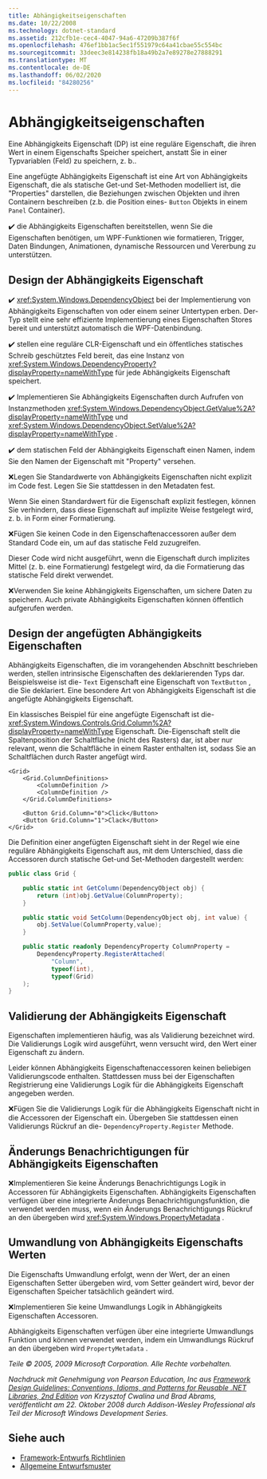 ```yaml
---
title: Abhängigkeitseigenschaften
ms.date: 10/22/2008
ms.technology: dotnet-standard
ms.assetid: 212cfb1e-cec4-4047-94a6-47209b387f6f
ms.openlocfilehash: 476ef1bb1ac5ec1f551979c64a41cbae55c554bc
ms.sourcegitcommit: 33deec3e814238fb18a49b2a7e89278e27888291
ms.translationtype: MT
ms.contentlocale: de-DE
ms.lasthandoff: 06/02/2020
ms.locfileid: "84280256"
---
```

# <a name="dependency-properties"></a>Abhängigkeitseigenschaften
Eine Abhängigkeits Eigenschaft (DP) ist eine reguläre Eigenschaft, die ihren Wert in einem Eigenschafts Speicher speichert, anstatt Sie in einer Typvariablen (Feld) zu speichern, z. b..

 Eine angefügte Abhängigkeits Eigenschaft ist eine Art von Abhängigkeits Eigenschaft, die als statische Get-und Set-Methoden modelliert ist, die "Properties" darstellen, die Beziehungen zwischen Objekten und ihren Containern beschreiben (z.b. die Position eines- `Button` Objekts in einem `Panel` Container).

 ✔️ die Abhängigkeits Eigenschaften bereitstellen, wenn Sie die Eigenschaften benötigen, um WPF-Funktionen wie formatieren, Trigger, Daten Bindungen, Animationen, dynamische Ressourcen und Vererbung zu unterstützen.

## <a name="dependency-property-design"></a>Design der Abhängigkeits Eigenschaft
 ✔️ <xref:System.Windows.DependencyObject> bei der Implementierung von Abhängigkeits Eigenschaften von oder einem seiner Untertypen erben. Der-Typ stellt eine sehr effiziente Implementierung eines Eigenschaften Stores bereit und unterstützt automatisch die WPF-Datenbindung.

 ✔️ stellen eine reguläre CLR-Eigenschaft und ein öffentliches statisches Schreib geschütztes Feld bereit, das eine Instanz von <xref:System.Windows.DependencyProperty?displayProperty=nameWithType> für jede Abhängigkeits Eigenschaft speichert.

 ✔️ Implementieren Sie Abhängigkeits Eigenschaften durch Aufrufen von Instanzmethoden <xref:System.Windows.DependencyObject.GetValue%2A?displayProperty=nameWithType> und <xref:System.Windows.DependencyObject.SetValue%2A?displayProperty=nameWithType> .

 ✔️ dem statischen Feld der Abhängigkeits Eigenschaft einen Namen, indem Sie den Namen der Eigenschaft mit "Property" versehen.

 ❌Legen Sie Standardwerte von Abhängigkeits Eigenschaften nicht explizit im Code fest. Legen Sie Sie stattdessen in den Metadaten fest.

 Wenn Sie einen Standardwert für die Eigenschaft explizit festlegen, können Sie verhindern, dass diese Eigenschaft auf implizite Weise festgelegt wird, z. b. in Form einer Formatierung.

 ❌Fügen Sie keinen Code in den Eigenschaftenaccessoren außer dem Standard Code ein, um auf das statische Feld zuzugreifen.

 Dieser Code wird nicht ausgeführt, wenn die Eigenschaft durch implizites Mittel (z. b. eine Formatierung) festgelegt wird, da die Formatierung das statische Feld direkt verwendet.

 ❌Verwenden Sie keine Abhängigkeits Eigenschaften, um sichere Daten zu speichern. Auch private Abhängigkeits Eigenschaften können öffentlich aufgerufen werden.

## <a name="attached-dependency-property-design"></a>Design der angefügten Abhängigkeits Eigenschaften
 Abhängigkeits Eigenschaften, die im vorangehenden Abschnitt beschrieben werden, stellen intrinsische Eigenschaften des deklarierenden Typs dar. Beispielsweise ist die- `Text` Eigenschaft eine Eigenschaft von `TextButton` , die Sie deklariert. Eine besondere Art von Abhängigkeits Eigenschaft ist die angefügte Abhängigkeits Eigenschaft.

 Ein klassisches Beispiel für eine angefügte Eigenschaft ist die- <xref:System.Windows.Controls.Grid.Column%2A?displayProperty=nameWithType> Eigenschaft. Die-Eigenschaft stellt die Spaltenposition der Schaltfläche (nicht des Rasters) dar, ist aber nur relevant, wenn die Schaltfläche in einem Raster enthalten ist, sodass Sie an Schaltflächen durch Raster angefügt wird.

```xaml
<Grid>
    <Grid.ColumnDefinitions>
        <ColumnDefinition />
        <ColumnDefinition />
    </Grid.ColumnDefinitions>

    <Button Grid.Column="0">Click</Button>
    <Button Grid.Column="1">Clack</Button>
</Grid>
```

 Die Definition einer angefügten Eigenschaft sieht in der Regel wie eine reguläre Abhängigkeits Eigenschaft aus, mit dem Unterschied, dass die Accessoren durch statische Get-und Set-Methoden dargestellt werden:

```csharp
public class Grid {

    public static int GetColumn(DependencyObject obj) {
        return (int)obj.GetValue(ColumnProperty);
    }

    public static void SetColumn(DependencyObject obj, int value) {
        obj.SetValue(ColumnProperty,value);
    }

    public static readonly DependencyProperty ColumnProperty =
        DependencyProperty.RegisterAttached(
            "Column",
            typeof(int),
            typeof(Grid)
    );
}
```

## <a name="dependency-property-validation"></a>Validierung der Abhängigkeits Eigenschaft
 Eigenschaften implementieren häufig, was als Validierung bezeichnet wird. Die Validierungs Logik wird ausgeführt, wenn versucht wird, den Wert einer Eigenschaft zu ändern.

 Leider können Abhängigkeits Eigenschaftenaccessoren keinen beliebigen Validierungscode enthalten. Stattdessen muss bei der Eigenschaften Registrierung eine Validierungs Logik für die Abhängigkeits Eigenschaft angegeben werden.

 ❌Fügen Sie die Validierungs Logik für die Abhängigkeits Eigenschaft nicht in die Accessoren der Eigenschaft ein. Übergeben Sie stattdessen einen Validierungs Rückruf an die- `DependencyProperty.Register` Methode.

## <a name="dependency-property-change-notifications"></a>Änderungs Benachrichtigungen für Abhängigkeits Eigenschaften
 ❌Implementieren Sie keine Änderungs Benachrichtigungs Logik in Accessoren für Abhängigkeits Eigenschaften. Abhängigkeits Eigenschaften verfügen über eine integrierte Änderungs Benachrichtigungsfunktion, die verwendet werden muss, wenn ein Änderungs Benachrichtigungs Rückruf an den übergeben wird <xref:System.Windows.PropertyMetadata> .

## <a name="dependency-property-value-coercion"></a>Umwandlung von Abhängigkeits Eigenschafts Werten
 Die Eigenschafts Umwandlung erfolgt, wenn der Wert, der an einen Eigenschaften Setter übergeben wird, vom Setter geändert wird, bevor der Eigenschaften Speicher tatsächlich geändert wird.

 ❌Implementieren Sie keine Umwandlungs Logik in Abhängigkeits Eigenschaften Accessoren.

 Abhängigkeits Eigenschaften verfügen über eine integrierte Umwandlungs Funktion und können verwendet werden, indem ein Umwandlungs Rückruf an den übergeben wird `PropertyMetadata` .

 *Teile © 2005, 2009 Microsoft Corporation. Alle Rechte vorbehalten.*

 *Nachdruck mit Genehmigung von Pearson Education, Inc aus [Framework Design Guidelines: Conventions, Idioms, and Patterns for Reusable .NET Libraries, 2nd Edition](https://www.informit.com/store/framework-design-guidelines-conventions-idioms-and-9780321545619) von Krzysztof Cwalina und Brad Abrams, veröffentlicht am 22. Oktober 2008 durch Addison-Wesley Professional als Teil der Microsoft Windows Development Series.*

## <a name="see-also"></a>Siehe auch

- [Framework-Entwurfs Richtlinien](index.md)
- [Allgemeine Entwurfsmuster](common-design-patterns.md)
